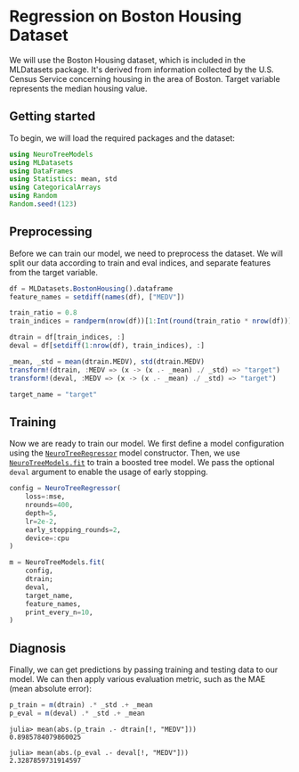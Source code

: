 # Regression on Boston Housing Dataset

We will use the Boston Housing dataset, which is included in the MLDatasets package. It's derived from information collected by the U.S. Census Service concerning housing in the area of Boston. Target variable represents the median housing value.

## Getting started

To begin, we will load the required packages and the dataset:

```julia
using NeuroTreeModels
using MLDatasets
using DataFrames
using Statistics: mean, std
using CategoricalArrays
using Random
Random.seed!(123)
```

## Preprocessing

Before we can train our model, we need to preprocess the dataset. We will split our data according to train and eval indices, and separate features from the target variable.

```julia
df = MLDatasets.BostonHousing().dataframe
feature_names = setdiff(names(df), ["MEDV"])

train_ratio = 0.8
train_indices = randperm(nrow(df))[1:Int(round(train_ratio * nrow(df)))]

dtrain = df[train_indices, :]
deval = df[setdiff(1:nrow(df), train_indices), :]

_mean, _std = mean(dtrain.MEDV), std(dtrain.MEDV)
transform!(dtrain, :MEDV => (x -> (x .- _mean) ./ _std) => "target")
transform!(deval, :MEDV => (x -> (x .- _mean) ./ _std) => "target")

target_name = "target"
```

## Training

Now we are ready to train our model. We first define a model configuration using the [`NeuroTreeRegressor`](@ref) model constructor. 
Then, we use [`NeuroTreeModels.fit`](@ref) to train a boosted tree model. We pass the optional `deval` argument to enable the usage of early stopping. 

```julia
config = NeuroTreeRegressor(
    loss=:mse,
    nrounds=400,
    depth=5,
    lr=2e-2,
    early_stopping_rounds=2,
    device=:cpu
)

m = NeuroTreeModels.fit(
    config,
    dtrain;
    deval,
    target_name,
    feature_names,
    print_every_n=10,
)
```

## Diagnosis

Finally, we can get predictions by passing training and testing data to our model. We can then apply various evaluation metric, such as the MAE (mean absolute error):  

```julia
p_train = m(dtrain) .* _std .+ _mean
p_eval = m(deval) .* _std .+ _mean
```

```julia-repl
julia> mean(abs.(p_train .- dtrain[!, "MEDV"]))
0.8985784079860025

julia> mean(abs.(p_eval .- deval[!, "MEDV"]))
2.3287859731914597
```